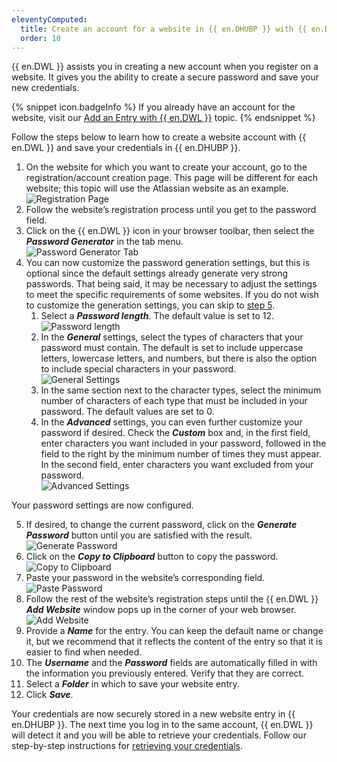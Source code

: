 ```yaml
---
eleventyComputed:
  title: Create an account for a website in {{ en.DHUBP }} with {{ en.DWL }}
  order: 10
---
```

{{ en.DWL }} assists you in creating a new account when you register on a website. It gives you the ability to create a secure password and save your new credentials.  

{% snippet icon.badgeInfo %} 
If you already have an account for the website, visit our [Add an Entry with {{ en.DWL }}](/hub/dwl/using-devolutions-web-login/using-dwl-with-hub-personal/add-entry-hub-personal-dwl/) topic. 
{% endsnippet %}
 
Follow the steps below to learn how to create a website account with {{ en.DWL }} and save your credentials in {{ en.DHUBP }}.  

1. On the website for which you want to create your account, go to the registration/account creation page. This page will be different for each website; this topic will use the Atlassian website as an example.  
![Registration Page](https://webdevolutions.azureedge.net/docs/en/hub/Hub2060.png) 
1. Follow the website’s registration process until you get to the password field.  
1. Click on the {{ en.DWL }} icon in your browser toolbar, then select the ***Password Generator*** in the tab menu.  
![Password Generator Tab](https://webdevolutions.azureedge.net/docs/en/hub/Hub2061.png) 
1. You can now customize the password generation settings, but this is optional since the default settings already generate very strong passwords. That being said, it may be necessary to adjust the settings to meet the specific requirements of some websites. If you do not wish to customize the generation settings, you can skip to <a href="#5">step 5</a>.  
    1. Select a ***Password length***. The default value is set to 12. 
    ![Password length](https://webdevolutions.azureedge.net/docs/en/hub/Hub2062.png) 
    1. In the ***General*** settings, select the types of characters that your password must contain. The default is set to include uppercase letters, lowercase letters, and numbers, but there is also the option to include special characters in your password.  
    ![General Settings](https://webdevolutions.azureedge.net/docs/en/hub/Hub2063.png) 
    1. In the same section next to the character types, select the minimum number of characters of each type that must be included in your password. The default values are set to 0. 
    1. In the ***Advanced*** settings, you can even further customize your password if desired. Check the ***Custom*** box and, in the first field, enter characters you want included in your password, followed in the field to the right by the minimum number of times they must appear. In the second field, enter characters you want excluded from your password.  
    ![Advanced Settings](https://webdevolutions.azureedge.net/docs/en/hub/Hub2064.png)  

Your password settings are now configured.  

5. <a name="5"></a> If desired, to change the current password, click on the ***Generate Password*** button until you are satisfied with the result.  
![Generate Password](https://webdevolutions.azureedge.net/docs/en/hub/Hub2065.png)  
1. Click on the ***Copy to Clipboard*** button to copy the password.  
![Copy to Clipboard](https://webdevolutions.azureedge.net/docs/en/hub/Hub2066.png)  
1. Paste your password in the website’s corresponding field.  
![Paste Password](https://webdevolutions.azureedge.net/docs/en/hub/Hub2053.png)  
1. Follow the rest of the website’s registration steps until the {{ en.DWL }} ***Add Website*** window pops up in the corner of your web browser.  
![Add Website](https://webdevolutions.azureedge.net/docs/en/hub/Hub2183.png)  
1. Provide a ***Name*** for the entry. You can keep the default name or change it, but we recommend that it reflects the content of the entry so that it is easier to find when needed. 
1. The ***Username*** and the ***Password*** fields are automatically filled in with the information you previously entered. Verify that they are correct. 
1. Select a ***Folder*** in which to save your website entry. 
1. Click ***Save***.  

Your credentials are now securely stored in a new website entry in {{ en.DHUBP }}. The next time you log in to the same account, {{ en.DWL }} will detect it and you will be able to retrieve your credentials. Follow our step-by-step instructions for [retrieving your credentials](/hub/dwl/using-devolutions-web-login/using-dwl-with-hub-personal/retrieve-credentials-hub-personal/). 

